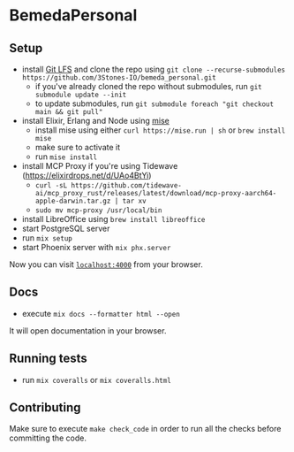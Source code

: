 # BemedaPersonal

## Setup

- install [Git LFS](https://git-lfs.github.com) and clone the repo using `git clone --recurse-submodules https://github.com/3Stones-IO/bemeda_personal.git`
  - if you've already cloned the repo without submodules, run `git submodule update --init`
  - to update submodules, run `git submodule foreach "git checkout main && git pull"`
- install Elixir, Erlang and Node using [mise](https://mise.jdx.dev)
  - install mise using either `curl https://mise.run | sh` or `brew install mise`
  - make sure to activate it
  - run `mise install`
- install MCP Proxy if you're using Tidewave (https://elixirdrops.net/d/UAo4BtYi)
  - `curl -sL https://github.com/tidewave-ai/mcp_proxy_rust/releases/latest/download/mcp-proxy-aarch64-apple-darwin.tar.gz | tar xv`
  - `sudo mv mcp-proxy /usr/local/bin`
- install LibreOffice using `brew install libreoffice`
- start PostgreSQL server
- run `mix setup`
- start Phoenix server with `mix phx.server`

Now you can visit [`localhost:4000`](http://localhost:4000) from your browser.

## Docs

- execute `mix docs --formatter html --open`

It will open documentation in your browser.

## Running tests

- run `mix coveralls` or `mix coveralls.html`

## Contributing

Make sure to execute `make check_code` in order to run all the checks before committing the code.
